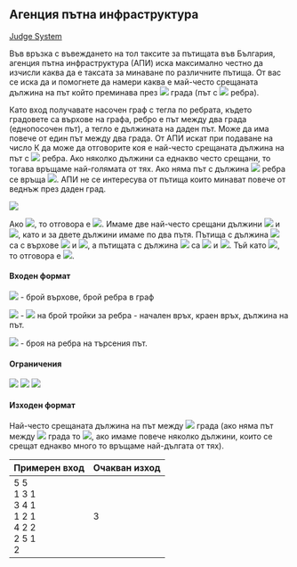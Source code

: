 ## Агенция пътна инфраструктура

[Judge System](https://www.hackerrank.com/contests/test7-sda-soft-eng/challenges/challenge-1771/problem)

Във връзка с въвеждането на тол таксите за пътищата във България, агенция пътна инфраструктура (АПИ) иска максимално честно да изчисли каква да е таксата за минаване по различните пътища. От вас се иска да и помогнете да намери каква е май-често срещаната дължина на път който преминава през <img src="https://latex.codecogs.com/svg.latex?\Large&space;К+1"> града (път с <img src="https://latex.codecogs.com/svg.latex?\Large&space;К"> ребра).

Като вход получавате насочен граф с тегла по ребрата, където градовете са върхове на графа, ребро е път между два града (еднопосочен път), а тегло е дължината на даден път. Може да има повече от един път между два града. От АПИ искат при подаване на число К да може да отговорите коя е най-често срещаната дължина на път с <img src="https://latex.codecogs.com/svg.latex?\Large&space;К"> ребра. Ако няколко дължини са еднакво често срещани, то тогава връщаме най-голямата от тях. Ако няма път с дължина <img src="https://latex.codecogs.com/svg.latex?\Large&space;К"> ребра се връща <img src="https://latex.codecogs.com/svg.latex?\Large&space;-1">. АПИ не се интересува от пътища които минават повече от веднъж през даден град.

![](https://github.com/andy489/Data_Structures_and_Algorithms_CPP/blob/master/assets/API%2001.png) 

Ако <img src="https://latex.codecogs.com/svg.latex?\Large&space;К=2">, то отговора е <img src="https://latex.codecogs.com/svg.latex?\Large&space;3">. Имаме две най-често срещани дължини <img src="https://latex.codecogs.com/svg.latex?\Large&space;2"> и <img src="https://latex.codecogs.com/svg.latex?\Large&space;3">, като и за двете дължини имаме по два пътя. Пътища с дължина <img src="https://latex.codecogs.com/svg.latex?\Large&space;2"> са с върхове <img src="https://latex.codecogs.com/svg.latex?\Large&space;1-3-4"> и <img src="https://latex.codecogs.com/svg.latex?\Large&space;1-2-5">, а пътищата с дължина <img src="https://latex.codecogs.com/svg.latex?\Large&space;3"> са <img src="https://latex.codecogs.com/svg.latex?\Large&space;3-4-2"> и <img src="https://latex.codecogs.com/svg.latex?\Large&space;4-2-5">. Тъй като <img src="https://latex.codecogs.com/svg.latex?\Large&space;3>2">, то отговора е <img src="https://latex.codecogs.com/svg.latex?\Large&space;3">.

#### Входен формат

<img src="https://latex.codecogs.com/svg.latex?\Large&space;V,E"> - брой върхове, брой ребра в граф

<img src="https://latex.codecogs.com/svg.latex?\Large&space;v_i,u_i,w_i"> - <img src="https://latex.codecogs.com/svg.latex?\Large&space;E"> на брой тройки за ребра - начален връх, краен връх, дължина на път.

<img src="https://latex.codecogs.com/svg.latex?\Large&space;K"> - броя на ребра на търсения път.

#### Ограничения

<img src="https://latex.codecogs.com/svg.latex?\Large&space;V<100">

<img src="https://latex.codecogs.com/svg.latex?\Large&space;1<w_i<1000">

<img src="https://latex.codecogs.com/svg.latex?\Large&space;1<K<15">

#### Изходен формат

Най-често срещаната дължина на път между <img src="https://latex.codecogs.com/svg.latex?\Large&space;К"> града (ако няма път между <img src="https://latex.codecogs.com/svg.latex?\Large&space;К"> града то <img src="https://latex.codecogs.com/svg.latex?\Large&space;-1">, ако имаме повече няколко дължини, които се срещат еднакво много то връщаме най-дългата от тях).

Примерен вход|Очакван изход
-|-
5 5<br>1 3 1<br>3 4 1<br>1 2 1<br>4 2 2<br>2 5 1<br>2|3
